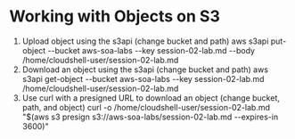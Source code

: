 # Working with Objects on S3

1. Upload object using the s3api (change bucket and path)
aws s3api put-object --bucket aws-soa-labs --key session-02-lab.md --body /home/cloudshell-user/session-02-lab.md
2. Download an object using the s3api (change bucket and path)
aws s3api get-object --bucket aws-soa-labs --key session-02-lab.md /home/cloudshell-user/session-02-lab.md
3. Use curl with a presigned URL to download an object (change bucket, path, and object)
curl -o /home/cloudshell-user/session-02-lab.md "$(aws s3 presign s3://aws-soa-labs/session-02-lab.md --expires-in 3600)"